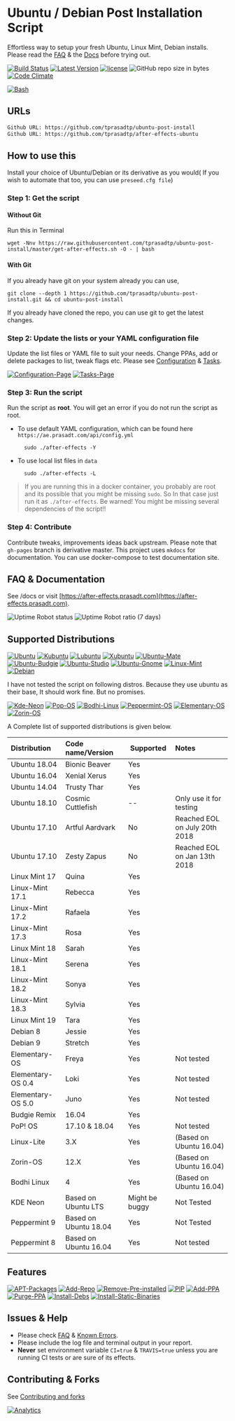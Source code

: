 # Ubuntu / Debian Post Installation Script

Effortless way to setup your fresh Ubuntu, Linux Mint, Debian installs. Please read the [FAQ](https://ae.prasadt.com/faq/dependencies/) & the [Docs](https://ae.prasadt.com/getting-started/)
before trying out.

[![Build Status](https://travis-ci.org/tprasadtp/ubuntu-post-install.svg?branch=master)](https://travis-ci.org/tprasadtp/ubuntu-post-install)
[![Latest Version](https://img.shields.io/badge/dynamic/json.svg?label=Version&style=flat&url=https://ae.prasadt.com/api/json/version.json&query=version.name&prefix=V-)](https://github.com/tprasadtp/ubuntu-post-install/)
[![license](https://img.shields.io/github/license/tprasadtp/ubuntu-post-install.svg?style=flat)](https://github.com/tprasadtp/ubuntu-post-install/blob/master/LICENSE)
![GitHub repo size in bytes](https://img.shields.io/github/repo-size/tprasadtp/ubuntu-post-install.svg?style=flat)
[![Code Climate](https://shields-staging.herokuapp.com/codeclimate/issues/tprasadtp/ubuntu-post-install.svg?style=flat&label=Shellcheck%20and%20Markdown%20Issues)](https://codeclimate.com/github/tprasadtp/ubuntu-post-install/issues)

[![Bash](https://static.prasadt.com/logo64/bash.png)](https://github.com/tprasadtp/ubuntu-post-install)

## URLs

```bash
Github URL: https://github.com/tprasadtp/ubuntu-post-install
Github URL: https://github.com/tprasadtp/after-effects-ubuntu
```

## How to use this

Install your choice of Ubuntu/Debian or its derivative as you would( If you wish to automate that too, you can use `preseed.cfg file`)

### Step 1: Get the script

#### Without Git

Run this in Terminal

```console
wget -Nnv https://raw.githubusercontent.com/tprasadtp/ubuntu-post-install/master/get-after-effects.sh -O - | bash
```

#### With Git

If you already have git on your system already you can use,

```console
git clone --depth 1 https://github.com/tprasadtp/ubuntu-post-install.git && cd ubuntu-post-install
```

If you already have cloned the repo, you can use git to get the latest changes.

### Step 2: Update the lists or your YAML configuration file

Update the list files or YAML file to suit your needs. Change PPAs, add or delete packages to list, tweak flags etc.
Please see [Configuration](https://ae.prasadt.com/config/#package-lists) & [Tasks](https://ae.prasadt.com/tasks/#what-can-it-do).

[![Configuration-Page](https://img.shields.io/badge/Info-Configuration-blue.svg)](https://ae.prasadt.com/config/#package-lists)
[![Tasks-Page](https://img.shields.io/badge/Info-Tasks-green.svg)](https://ae.prasadt.com/tasks/#what-can-it-do)

### Step 3: Run the script

Run the script as **root**. You will get an error if you do not run the script as root.

- To use default YAML configuration, which can be found here `https://ae.prasadt.com/api/config.yml`

  ```console
    sudo ./after-effects -Y
  ```

- To use local list files in `data`

  ```console
    sudo ./after-effects -L
  ```

> If you are running this in a docker container, you probably are root and its possible that you might be missing `sudo`. So In that case just run it as `./after-effects`. Be warned! You might be missing several dependencies of the script!!

### Step 4: Contribute

Contribute tweaks, improvements ideas back upstream.
Please note that `gh-pages` branch is derivative master. This project uses `mkdocs` for documentation. You can use docker-compose to test documentation site.

## FAQ & Documentation

See /docs or visit [https://after-effects.prasadt.com](https://after-effects.prasadt.com).

![Uptime Robot status](https://img.shields.io/uptimerobot/status/m780628218-79e4106657d18a5abccd3565.svg?style=flat)
![Uptime Robot ratio (7 days)](https://img.shields.io/uptimerobot/ratio/7/m780628218-79e4106657d18a5abccd3565.svg?style=flat)

## Supported Distributions

[![Ubuntu](https://static.prasadt.com/logo64/ubuntu.png)](https://www.ubuntu.com/desktop)
[![Kubuntu](https://static.prasadt.com/logo64/kubuntu.png)](https://kubuntu.org/)
[![Lubuntu](https://static.prasadt.com/logo64/lubuntu.png)](https://lubuntu.net/)
[![Xubuntu](https://static.prasadt.com/logo64/xubuntu.png)](https://xubuntu.net/)
[![Ubuntu-Mate](https://static.prasadt.com/logo64/ubuntu-mate.png)](https://ubuntu-mate.org/)
[![Ubuntu-Budgie](https://static.prasadt.com/logo64/ubuntu-budgie.png)](https://ubuntubudgie.org/)
[![Ubuntu-Studio](https://static.prasadt.com/logo64/ubuntu-studio.png)](https://ubuntustudio.org/)
[![Ubuntu-Gnome](https://static.prasadt.com/logo64/ubuntu-gnome.png)](https://ubuntugnome.org/)
[![Linux-Mint](https://static.prasadt.com/logo64/linux-mint.png)](https://www.linuxmint.com/)
[![Debian](https://static.prasadt.com/logo64/debian.png)](https://www.debian.org/)

I have not tested the script on following distros. Because they use ubuntu as their base,
It should work fine. But no promises.

[![Kde-Neon](https://static.prasadt.com/logo64/kde-neon.png)](https://neon.kde.org/)
[![Pop-OS](https://static.prasadt.com/logo64/pop-os.png)](https://system76.com/pop)
[![Bodhi-Linux](https://static.prasadt.com/logo64/bodhi-linux.png)](https://www.bodhilinux.com/)
[![Peppermint-OS](https://static.prasadt.com/logo64/peppermint-os.png)](https://peppermintos.com/)
[![Elementary-OS](https://static.prasadt.com/logo64/elementary-os.png)](https://elementary.io/)
[![Zorin-OS](https://static.prasadt.com/logo64/zorin-os.png)](https://zorinos.com/)

A Complete  list of supported distributions is given below.

| Distribution      | Code name/Version     | Supported      | Notes                         |
| :---------------- | :-------------------- | -------------- | :---------------------------- |
| Ubuntu 18.04      | Bionic Beaver         | Yes            |
| Ubuntu 16.04      | Xenial Xerus          | Yes            |
| Ubuntu 14.04      | Trusty Thar           | Yes            |
| Ubuntu 18.10      | Cosmic Cuttlefish     | --             | Only use it for testing       |
| Ubuntu 17.10      | Artful Aardvark       | No             | Reached EOL on July 20th 2018 |
| Ubuntu 17.10      | Zesty Zapus           | No             | Reached EOL on Jan 13th 2018  |
| Linux Mint 17     | Quina                 | Yes            |
| Linux-Mint 17.1   | Rebecca               | Yes            |
| Linux-Mint 17.2   | Rafaela               | Yes            |
| Linux-Mint 17.3   | Rosa                  | Yes            |
| Linux Mint 18     | Sarah                 | Yes            |
| Linux-Mint 18.1   | Serena                | Yes            |
| Linux-Mint 18.2   | Sonya                 | Yes            |
| Linux-Mint 18.3   | Sylvia                | Yes            |
| Linux Mint 19     | Tara                  | Yes            |
| Debian 8          | Jessie                | Yes            |
| Debian 9          | Stretch               | Yes            |
| Elementary-OS     | Freya                 | Yes            | Not tested                    |
| Elementary-OS 0.4 | Loki                  | Yes            | Not tested                    |
| Elementary-OS 5.0 | Juno                  | Yes            | Not tested                    |
| Budgie Remix      | 16.04                 | Yes            |
| PoP! OS           | 17.10 & 18.04         | Yes            | Not tested                    |
| Linux-Lite        | 3.X                   | Yes            | (Based on Ubuntu 16.04)       |
| Zorin-OS          | 12.X                  | Yes            | (Based on Ubuntu 16.04)       |
| Bodhi Linux       | 4                     | Yes            | (Based on Ubuntu 16.04)       |
| KDE Neon          | Based on Ubuntu LTS   | Might be buggy | Not Tested                    |
| Peppermint 9      | Based on Ubuntu 18.04 | Yes            | Not Tested                    |
| Peppermint 8      | Based on Ubuntu 16.04 | Yes            | Not tested                    |

## Features

[![APT-Packages](https://img.shields.io/badge/Install_Packages-Yes-brightgreen.svg)](https://ae.prasadt.com/tasks/#install-apt-packages)
[![Add-Repo](https://img.shields.io/badge/Add_Repositories-Limited-yellow.svg)](https://ae.prasadt.com/tasks/#add-repositories)
[![Remove-Pre-installed](https://img.shields.io/badge/Purge_Pre_Installed-Yes-brightgreen.svg)](https://ae.prasadt.com/tasks/#purge-unwanted-packages)
[![PIP](https://img.shields.io/badge/PIP_Packages-Yes-brightgreen.svg)](https://ae.prasadt.com/tasks/#install-python-packages-via-pip)
[![Add-PPA](https://img.shields.io/badge/Add_PPAs-Yes-brightgreen.svg)](https://ae.prasadt.com/tasks/#add-personal-package-archives-ppa)
[![Purge-PPA](https://img.shields.io/badge/Purge_PPA-Yes-brightgreen.svg)](https://ae.prasadt.com/tasks/#what-can-it-do)
[![Install-Debs](https://img.shields.io/badge/Install_.DEB_Packages-Yes-brightgreen.svg)](https://ae.prasadt.com/tasks/#install-debian-package-archives-deb-files)
[![Install-Static-Binaries](https://img.shields.io/badge/Install_Static_Binaries-Yes-brightgreen.svg)](https://ae.prasadt.com/tasks/#install-static-binaries)

## Issues & Help

- Please check [FAQ](https://ae.prasadt.com/faq/dependencies/) & [Known Errors](https://ae.prasadt.com/faq/errors/).
- Please include the log file and terminal output in your report.
- **Never** set environment variable `CI=true` & `TRAVIS=true` unless you are running CI tests or are sure of its effects.

## Contributing & Forks

See [Contributing and forks](/CONTRIBUTING)

[![Analytics](https://ga-beacon.prasadt.com/UA-101760811-3/github/ubuntu-post-install?flat)](https://prasadt.com/google-analytics-beacon)
